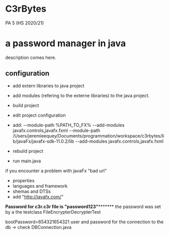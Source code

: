# C3rBytes

PA 5 (HS 2020/21)
# a password manager in java

description comes here.


## configuration
- add extern libraries to java project
- add modules (refering to the externe libraries) to the java project.
- build project
- edit project configuration
- add: --module-path %PATH_TO_FX% --add-modules javafx.controls,javafx.fxml
		--module-path /Users/jeremieequey/Documents/programmation/workspace/c3rbytes/lib/javaFx/javafx-sdk-11.0.2/lib --add-modules javafx.controls,javafx.fxml 

- rebuild project
- run main.java

if you encounter a problem with javaFx "bad url"

- properties
- languages and framework
- shemas and DTSs
- add "http://javafx.com/"


********Password for c3r.c3r file is "password123"***************
the password was set by a the testclass FileEncrypterDecrypterTest

bootPassword=654321654321
user and password for the connection to the db -> check DBConnection.java
